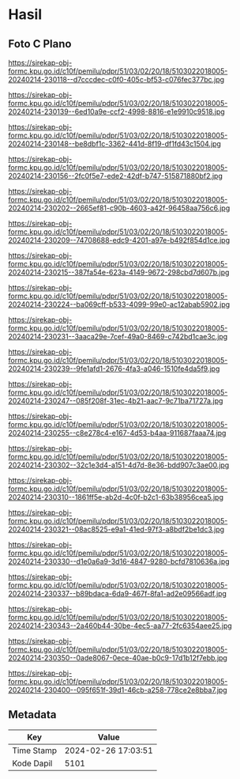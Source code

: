 # Hasil

## Foto C Plano

https://sirekap-obj-formc.kpu.go.id/c10f/pemilu/pdpr/51/03/02/20/18/5103022018005-20240214-230118--d7cccdec-c0f0-405c-bf53-c076fec377bc.jpg

https://sirekap-obj-formc.kpu.go.id/c10f/pemilu/pdpr/51/03/02/20/18/5103022018005-20240214-230139--6ed10a9e-ccf2-4998-8816-e1e9910c9518.jpg

https://sirekap-obj-formc.kpu.go.id/c10f/pemilu/pdpr/51/03/02/20/18/5103022018005-20240214-230148--be8dbf1c-3362-441d-8f19-df1fd43c1504.jpg

https://sirekap-obj-formc.kpu.go.id/c10f/pemilu/pdpr/51/03/02/20/18/5103022018005-20240214-230156--2fc0f5e7-ede2-42df-b747-515871880bf2.jpg

https://sirekap-obj-formc.kpu.go.id/c10f/pemilu/pdpr/51/03/02/20/18/5103022018005-20240214-230202--2665ef81-c90b-4603-a42f-96458aa756c6.jpg

https://sirekap-obj-formc.kpu.go.id/c10f/pemilu/pdpr/51/03/02/20/18/5103022018005-20240214-230209--74708688-edc9-4201-a97e-b492f854d1ce.jpg

https://sirekap-obj-formc.kpu.go.id/c10f/pemilu/pdpr/51/03/02/20/18/5103022018005-20240214-230215--387fa54e-623a-4149-9672-298cbd7d607b.jpg

https://sirekap-obj-formc.kpu.go.id/c10f/pemilu/pdpr/51/03/02/20/18/5103022018005-20240214-230224--ba069cff-b533-4099-99e0-ac12abab5902.jpg

https://sirekap-obj-formc.kpu.go.id/c10f/pemilu/pdpr/51/03/02/20/18/5103022018005-20240214-230231--3aaca29e-7cef-49a0-8469-c742bd1cae3c.jpg

https://sirekap-obj-formc.kpu.go.id/c10f/pemilu/pdpr/51/03/02/20/18/5103022018005-20240214-230239--9fe1afd1-2676-4fa3-a046-1510fe4da5f9.jpg

https://sirekap-obj-formc.kpu.go.id/c10f/pemilu/pdpr/51/03/02/20/18/5103022018005-20240214-230247--085f208f-31ec-4b21-aac7-9c71ba71727a.jpg

https://sirekap-obj-formc.kpu.go.id/c10f/pemilu/pdpr/51/03/02/20/18/5103022018005-20240214-230255--c8e278c4-e167-4d53-b4aa-911687faaa74.jpg

https://sirekap-obj-formc.kpu.go.id/c10f/pemilu/pdpr/51/03/02/20/18/5103022018005-20240214-230302--32c1e3d4-a151-4d7d-8e36-bdd907c3ae00.jpg

https://sirekap-obj-formc.kpu.go.id/c10f/pemilu/pdpr/51/03/02/20/18/5103022018005-20240214-230310--1861ff5e-ab2d-4c0f-b2c1-63b38956cea5.jpg

https://sirekap-obj-formc.kpu.go.id/c10f/pemilu/pdpr/51/03/02/20/18/5103022018005-20240214-230321--08ac8525-e9a1-41ed-97f3-a8bdf2be1dc3.jpg

https://sirekap-obj-formc.kpu.go.id/c10f/pemilu/pdpr/51/03/02/20/18/5103022018005-20240214-230330--d1e0a6a9-3d16-4847-9280-bcfd7810636a.jpg

https://sirekap-obj-formc.kpu.go.id/c10f/pemilu/pdpr/51/03/02/20/18/5103022018005-20240214-230337--b89bdaca-6da9-467f-8fa1-ad2e09566adf.jpg

https://sirekap-obj-formc.kpu.go.id/c10f/pemilu/pdpr/51/03/02/20/18/5103022018005-20240214-230343--2a460b44-30be-4ec5-aa77-2fc6354aee25.jpg

https://sirekap-obj-formc.kpu.go.id/c10f/pemilu/pdpr/51/03/02/20/18/5103022018005-20240214-230350--0ade8067-0ece-40ae-b0c9-17d1b12f7ebb.jpg

https://sirekap-obj-formc.kpu.go.id/c10f/pemilu/pdpr/51/03/02/20/18/5103022018005-20240214-230400--095f651f-39d1-46cb-a258-778ce2e8bba7.jpg


## Metadata

| Key        | Value               |
| ---------- | ------------------- |
| Time Stamp | 2024-02-26 17:03:51 |
| Kode Dapil | 5101                |



